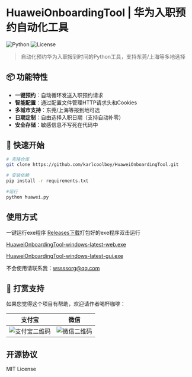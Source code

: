 # HuaweiOnboardingTool | 华为入职预约自动化工具

![Python](https://img.shields.io/badge/Python-3.7%2B-blue)
![License](https://img.shields.io/badge/License-MIT-green)

> 自动化预约华为入职报到时间的Python工具，支持东莞/上海等多地选择

## 📦 功能特性

- **一键预约**：自动循环发送入职预约请求
- **智能配置**：通过配置文件管理HTTP请求头和Cookies
- **多城市支持**：东莞/上海等报到地可选
- **日期定制**：自由选择入职日期（支持自动补零）
- **安全存储**：敏感信息不写死在代码中

## 🚀 快速开始

```bash
# 克隆仓库
git clone https://github.com/karlcoolboy/HuaweiOnboardingTool.git

# 安装依赖
pip install -r requirements.txt

#运行
python huawei.py
```

## 使用方式

一键运行exe程序
[Releases下载](https://github.com/karlcoolboy/HuaweiOnboardingTool/releases)打包好的exe程序双击运行

[HuaweiOnboardingTool-windows-latest-web.exe](https://github.com/karlcoolboy/HuaweiOnboardingTool/releases/download/HuaweiOnboardingTool-release-24/HuaweiOnboardingTool-windows-latest-web.exe)

[HuaweiOnboardingTool-windows-latest-gui.exe](https://github.com/karlcoolboy/HuaweiOnboardingTool/releases/download/HuaweiOnboardingTool-release-24/HuaweiOnboardingTool-windows-latest-gui.exe)

不会使用请联系我：[wssssorg@qq.com](mailto:wssssorg@qq.com)

## 🌟 打赏支持
如果您觉得这个项目有帮助，欢迎请作者喝杯咖啡：

| 支付宝 | 微信 |
|--------|------|
| ![支付宝二维码](https://blog.wssss.org.cn/usr/uploads/2023/02/2320184992.png) | ![微信二维码](https://blog.wssss.org.cn/usr/uploads/2023/02/3555771655.png) |

## 开源协议
MIT License
